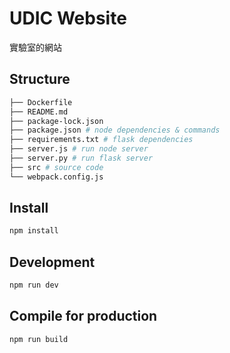 # UDIC Website

實驗室的網站

## Structure
```bash
├── Dockerfile
├── README.md
├── package-lock.json
├── package.json # node dependencies & commands
├── requirements.txt # flask dependencies
├── server.js # run node server
├── server.py # run flask server
├── src # source code
└── webpack.config.js 
```

## Install

```bash
npm install
```
## Development  

```bash
npm run dev
```
## Compile for production

```bash
npm run build
```

